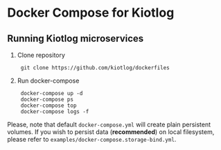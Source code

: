 # Docker Compose for Kiotlog

## Running Kiotlog microservices

1. Clone repository

        git clone https://github.com/kiotlog/dockerfiles

2. Run docker-compose

        docker-compose up -d
        docker-compose ps
        docker-compose top
        docker-compose logs -f

Please, note that default `docker-compose.yml` will create plain persistent volumes. If you wish to persist data (**recommended**) on local filesystem, please refer to `examples/docker-compose.storage-bind.yml`.
